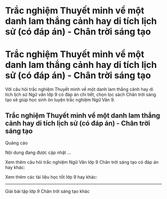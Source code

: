 # Trắc nghiệm Thuyết minh về một danh lam thắng cảnh hay di tích lịch sử (có đáp án) - Chân trời sáng tạo

# Trắc nghiệm Thuyết minh về một danh lam thắng cảnh hay di tích lịch sử (có đáp án) - Chân trời sáng tạo

Với câu hỏi trắc nghiệm Thuyết minh về một danh lam thắng cảnh hay di tích lịch sử Ngữ văn lớp 9 có đáp án chi tiết, chọn lọc sách Chân trời sáng tạo sẽ giúp học sinh ôn luyện trắc nghiệm Ngữ Văn 9.

## Trắc nghiệm Thuyết minh về một danh lam thắng cảnh hay di tích lịch sử (có đáp án) - Chân trời sáng tạo

Quảng cáo

Nội dung đang được cập nhật ...

Xem thêm câu hỏi trắc nghiệm Ngữ Văn lớp 9 Chân trời sáng tạo có đáp án hay khác:

Xem thêm các tài liệu học tốt lớp 9 hay khác:

* * *

Giải bài tập lớp 9 Chân trời sáng tạo khác
